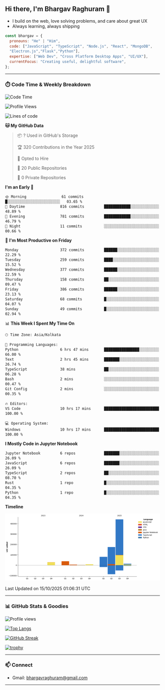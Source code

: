 ## Hi there, I'm Bhargav Raghuram 👋

- I build on the web, love solving problems, and care about great UX
- Always learning, always shipping

```js
const bhargav = {
  pronouns: "He" | "Him",
  code: ["JavaScript", "TypeScript", "Node.js", "React", "MongoDB",
  "Electron.js","Flask","Python"],
  expertise: ["Web Dev", "Cross Platform Desktop Apps", "UI/UX"],
  currentFocus: "Creating useful, delightful software",
};
```

---

### ⏱️ Code Time & Weekly Breakdown
<!--START_SECTION:waka-->
![Code Time](http://img.shields.io/badge/Code%20Time-65%20hrs%2032%20mins-blue)

![Profile Views](http://img.shields.io/badge/Profile%20Views-8-blue)

![Lines of code](https://img.shields.io/badge/From%20Hello%20World%20I%27ve%20Written-792.0%20thousand%20lines%20of%20code-blue)

**🐱 My GitHub Data** 

> 📦 ? Used in GitHub's Storage 
 > 
> 🏆 320 Contributions in the Year 2025
 > 
> 💼 Opted to Hire
 > 
> 📜 20 Public Repositories 
 > 
> 🔑 0 Private Repositories 
 > 
**I'm an Early 🐤** 

```text
🌞 Morning                61 commits          █░░░░░░░░░░░░░░░░░░░░░░░░   03.65 % 
🌆 Daytime                816 commits         ████████████░░░░░░░░░░░░░   48.89 % 
🌃 Evening                781 commits         ████████████░░░░░░░░░░░░░   46.79 % 
🌙 Night                  11 commits          ░░░░░░░░░░░░░░░░░░░░░░░░░   00.66 % 
```
📅 **I'm Most Productive on Friday** 

```text
Monday                   372 commits         ██████░░░░░░░░░░░░░░░░░░░   22.29 % 
Tuesday                  259 commits         ████░░░░░░░░░░░░░░░░░░░░░   15.52 % 
Wednesday                377 commits         ██████░░░░░░░░░░░░░░░░░░░   22.59 % 
Thursday                 158 commits         ██░░░░░░░░░░░░░░░░░░░░░░░   09.47 % 
Friday                   386 commits         ██████░░░░░░░░░░░░░░░░░░░   23.13 % 
Saturday                 68 commits          █░░░░░░░░░░░░░░░░░░░░░░░░   04.07 % 
Sunday                   49 commits          █░░░░░░░░░░░░░░░░░░░░░░░░   02.94 % 
```


📊 **This Week I Spent My Time On** 

```text
🕑︎ Time Zone: Asia/Kolkata

💬 Programming Languages: 
Python                   6 hrs 47 mins       ████████████████░░░░░░░░░   66.00 % 
Text                     2 hrs 45 mins       ███████░░░░░░░░░░░░░░░░░░   26.74 % 
TypeScript               38 mins             ██░░░░░░░░░░░░░░░░░░░░░░░   06.28 % 
Bash                     2 mins              ░░░░░░░░░░░░░░░░░░░░░░░░░   00.47 % 
Git Config               2 mins              ░░░░░░░░░░░░░░░░░░░░░░░░░   00.35 % 

🔥 Editors: 
VS Code                  10 hrs 17 mins      █████████████████████████   100.00 % 

💻 Operating System: 
Windows                  10 hrs 17 mins      █████████████████████████   100.00 % 
```

**I Mostly Code in Jupyter Notebook** 

```text
Jupyter Notebook         6 repos             ███████░░░░░░░░░░░░░░░░░░   26.09 % 
JavaScript               6 repos             ███████░░░░░░░░░░░░░░░░░░   26.09 % 
TypeScript               2 repos             ██░░░░░░░░░░░░░░░░░░░░░░░   08.70 % 
Rust                     1 repo              █░░░░░░░░░░░░░░░░░░░░░░░░   04.35 % 
Python                   1 repo              █░░░░░░░░░░░░░░░░░░░░░░░░   04.35 % 
```



**Timeline**

![Lines of Code chart](https://raw.githubusercontent.com/BhargavRaghuram/BhargavRaghuram/master/assets/bar_graph.png)


 Last Updated on 15/10/2025 01:06:31 UTC
<!--END_SECTION:waka-->

---

### 📊 GitHub Stats & Goodies

![Profile views](https://komarev.com/ghpvc/?username=BhargavRaghuram)

[![Top Langs](https://github-readme-stats.vercel.app/api/top-langs/?username=BhargavRaghuram&layout=compact)](https://github.com/anuraghazra/github-readme-stats)

[![GitHub Streak](https://streak-stats.demolab.com?user=BhargavRaghuram)](https://github.com/DenverCoder1/github-readme-streak-stats)

[![trophy](https://github-profile-trophy.vercel.app/?username=BhargavRaghuram&theme=algolia&no-frame=true&column=4)](https://github.com/ryo-ma/github-profile-trophy)

---

### 📫 Connect
- Gmail: bhargavraghuram@gmail.com

---



